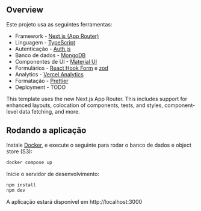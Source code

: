 ## Overview

Este projeto usa as seguintes ferramentas:

- Framework - [Next.js (App Router)](https://nextjs.org)
- Linguagem - [TypeScript](https://www.typescriptlang.org)
- Autenticação - [Auth.js](https://authjs.dev)
- Banco de dados - [MongoDB](https://www.mongodb.com)
- Componentes de UI - [Material UI](https://mui.com/material-ui)
- Formulários - [React Hook Form](https://react-hook-form.com) e [zod](https://zod.dev)
- Analytics - [Vercel Analytics](https://vercel.com/analytics)
- Formatação - [Prettier](https://prettier.io)
- Deployment - TODO

This template uses the new Next.js App Router. This includes support for enhanced layouts, colocation of components, tests, and styles, component-level data fetching, and more.

## Rodando a aplicação

Instale [Docker](https://www.docker.com), e execute o seguinte para rodar o banco de dados e object store (S3):

```sh
docker compose up
```

Inicie o servidor de desenvolvimento:

```sh
npm install
npm dev
```

A aplicação estará disponível em http://localhost:3000
